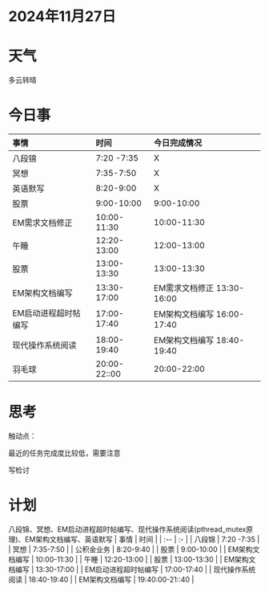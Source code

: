 # 2024年11月27日
# 天气
多云转晴
# 今日事
| 事情  | 时间 |今日完成情况|
| :-- | :- |:-|
| 八段锦 | 7:20 -7:35 |X|
| 冥想 | 7:35-7:50 |X|
| 英语默写 | 8:20-9:00 |X|
| 股票 | 9:00-10:00 |9:00-10:00|
| EM需求文档修正 | 10:00-11:30 |10:00-11:30|
| 午睡  | 12:20-13:00 |12:00-13:00|
| 股票  | 13:00-13:30 |13:00-13:30|
| EM架构文档编写  | 13:30-17:00 |EM需求文档修正 13:30-16:00|
| EM启动进程超时帖编写 | 17:00-17:40 |EM架构文档编写 16:00-17:40|
| 现代操作系统阅读 | 18:00-19:40 |EM架构文档编写 18:40-19:40|
| 羽毛球  | 20:00-22::00 |20:00-22:00|
# 思考
触动点：

最近的任务完成度比较低，需要注意

写检讨

# 计划
八段锦、冥想、EM启动进程超时帖编写、现代操作系统阅读(pthread_mutex原理)、EM架构文档编写、英语默写
| 事情  | 时间 |
| :-- | :- |
| 八段锦 | 7:20 -7:35 |
| 冥想 | 7:35-7:50 |
| 公积金业务 | 8:20-9:40 |
| 股票 | 9:00-10:00 |
| EM架构文档编写 | 10:00-11:30 |
| 午睡  | 12:20-13:00 |
| 股票  | 13:00-13:30 |
| EM架构文档编写  | 13:30-17:00 |
| EM启动进程超时帖编写 | 17:00-17:40 |
| 现代操作系统阅读 | 18:40-19:40 |
| EM架构文档编写  | 19:40:00-21::40 |


